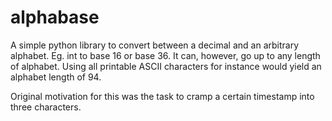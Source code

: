 # alphabase
A simple python library to convert between a decimal and an arbitrary alphabet. Eg. int to base 16 or base 36. It can, however, go up to any length of alphabet. Using all printable ASCII characters for instance would yield an alphabet length of 94.

Original motivation for this was the task to cramp a certain timestamp into three characters.